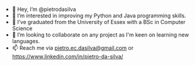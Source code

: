 - 👋 Hey, I’m @pietrodasilva
- 👀 I’m interested in improving my Python and Java programming skills.
- 🌱 I’ve graduated from the University of Essex with a BSc in Computer Science
- 💞️ I’m looking to collaborate on any project as I'm keen on learning new languages.
- 📫 Reach me via pietro.ec.dasilva@gmail.com or https://www.linkedin.com/in/pietro-da-silva/
